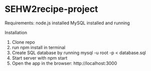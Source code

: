# SEHW2recipe-project

Requirements:
node.js installed
MySQL installed and running


Installation
1. Clone repo
2. run npm install in terminal
3. Create SQL database by running mysql -u root -p < database.sql
4. Start server with npm start
5. Open the app in the browser: http://localhost:3000
